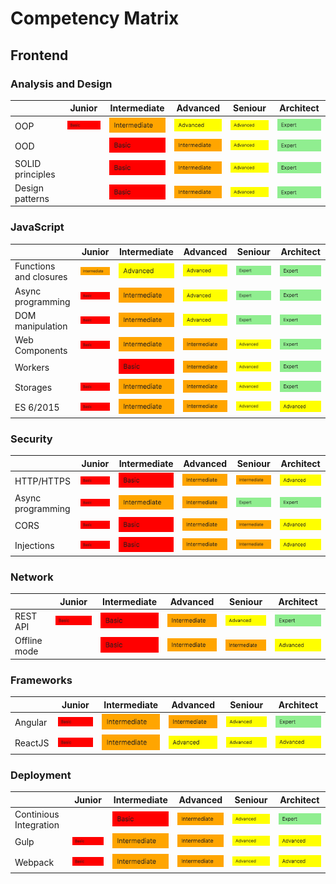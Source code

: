 # Competency Matrix

## Frontend

### **Analysis and Design**
|            |    Junior  | Intermediate |   Advanced   |    Seniour   |   Architect  |
| ---------- | ---------- | ------------ | ------------ | ------------ | ------------ |
| OOP | ![Basic](./assets/basic.png) | ![Intermediate](./assets/intermediate.png) | ![Advanced](./assets/advanced.png) | ![Advanced](./assets/advanced.png) | ![Expert](./assets/expert.png) |
| OOD |  | ![Intermediate](./assets/basic.png) | ![Advanced](./assets/intermediate.png) | ![Advanced](./assets/advanced.png) | ![Expert](./assets/expert.png) |
| SOLID principles |  | ![Intermediate](./assets/basic.png) | ![Advanced](./assets/intermediate.png) | ![Advanced](./assets/advanced.png) | ![Expert](./assets/expert.png) |
| Design patterns |  | ![Intermediate](./assets/basic.png) | ![Advanced](./assets/intermediate.png) | ![Advanced](./assets/advanced.png) | ![Expert](./assets/expert.png) |

### **JavaScript**

|            |    Junior  | Intermediate |   Advanced   |    Seniour   |   Architect  |
| ---------- | ---------- | ------------ | ------------ | ------------ | ------------ |
| Functions and closures | ![Basic](./assets/intermediate.png) | ![Intermediate](./assets/advanced.png) | ![Advanced](./assets/advanced.png) | ![Advanced](./assets/expert.png) | ![Expert](./assets/expert.png) |
| Async programming | ![Basic](./assets/basic.png) | ![Intermediate](./assets/intermediate.png) | ![Advanced](./assets/advanced.png) | ![Advanced](./assets/expert.png) | ![Expert](./assets/expert.png) |
| DOM manipulation | ![Basic](./assets/basic.png) | ![Intermediate](./assets/intermediate.png) | ![Advanced](./assets/advanced.png) | ![Advanced](./assets/expert.png) | ![Expert](./assets/expert.png) |
| Web Components | ![Basic](./assets/basic.png) | ![Intermediate](./assets/intermediate.png) | ![Advanced](./assets/intermediate.png) | ![Advanced](./assets/advanced.png) | ![Expert](./assets/expert.png) |
| Workers |  | ![Intermediate](./assets/basic.png) | ![Advanced](./assets/intermediate.png) | ![Advanced](./assets/advanced.png) | ![Expert](./assets/expert.png) |
| Storages | ![Basic](./assets/basic.png) | ![Intermediate](./assets/intermediate.png) | ![Advanced](./assets/intermediate.png) | ![Advanced](./assets/advanced.png) | ![Expert](./assets/expert.png) |
| ES 6/2015 | ![Basic](./assets/basic.png) | ![Intermediate](./assets/intermediate.png) | ![Advanced](./assets/intermediate.png) | ![Advanced](./assets/advanced.png) | ![Expert](./assets/advanced.png) |

### **Security**
|            |    Junior  | Intermediate |   Advanced   |    Seniour   |   Architect  |
| ---------- | ---------- | ------------ | ------------ | ------------ | ------------ |
| HTTP/HTTPS | ![Basic](./assets/basic.png) | ![Intermediate](./assets/basic.png) | ![Intermediate](./assets/intermediate.png) | ![Intermediate](./assets/intermediate.png) | ![Advanced](./assets/advanced.png) |
| Async programming | ![Basic](./assets/basic.png) | ![Intermediate](./assets/intermediate.png) | ![Intermediate](./assets/intermediate.png) | ![Expert](./assets/expert.png) | ![Expert](./assets/expert.png) |
| CORS | ![Basic](./assets/basic.png) | ![Basic](./assets/basic.png) | ![Intermediate](./assets/intermediate.png) | ![Intermediate](./assets/intermediate.png) | ![Advanced](./assets/advanced.png) |
| Injections | ![Basic](./assets/basic.png) | ![Basic](./assets/basic.png) | ![Intermediate](./assets/intermediate.png) | ![Intermediate](./assets/intermediate.png) | ![Advanced](./assets/advanced.png) |


### **Network**
|            |    Junior  | Intermediate |   Advanced   |    Seniour   |   Architect  |
| ---------- | ---------- | ------------ | ------------ | ------------ | ------------ |
| REST API | ![Basic](./assets/basic.png) | ![Intermediate](./assets/basic.png) | ![Intermediate](./assets/intermediate.png) | ![Advanced](./assets/advanced.png) | ![Expert](./assets/expert.png) |
| Offline mode |  | ![Basic](./assets/basic.png) | ![Intermediate](./assets/intermediate.png) | ![Intermediate](./assets/intermediate.png) | ![Advanced](./assets/advanced.png) |


### **Frameworks**
|            |    Junior  | Intermediate |   Advanced   |    Seniour   |   Architect  |
| ---------- | ---------- | ------------ | ------------ | ------------ | ------------ |
| Angular | ![Basic](./assets/basic.png) |  ![Intermediate](./assets/intermediate.png) | ![Intermediate](./assets/intermediate.png) | ![Advanced](./assets/advanced.png) | ![Expert](./assets/expert.png) |
| ReactJS | ![Basic](./assets/basic.png) | ![Intermediate](./assets/intermediate.png)  | ![Advanced](./assets/advanced.png) | ![Advanced](./assets/advanced.png) | ![Advanced](./assets/advanced.png) |

### **Deployment**
|            |    Junior  | Intermediate |   Advanced   |    Seniour   |   Architect  |
| ---------- | ---------- | ------------ | ------------ | ------------ | ------------ |
| Continious Integration |  | ![Basic](./assets/basic.png) |  ![Intermediate](./assets/intermediate.png) | ![Advanced](./assets/advanced.png) | ![Expert](./assets/expert.png) |
| Gulp | ![Basic](./assets/basic.png) | ![Intermediate](./assets/intermediate.png)  | ![Intermediate](./assets/intermediate.png) | ![Advanced](./assets/advanced.png) | ![Advanced](./assets/advanced.png) |
| Webpack | ![Basic](./assets/basic.png) | ![Intermediate](./assets/intermediate.png)  | ![Intermediate](./assets/intermediate.png) | ![Advanced](./assets/advanced.png) | ![Advanced](./assets/advanced.png) |
